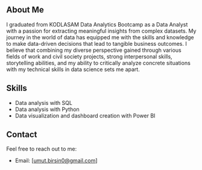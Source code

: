 

## About Me

I graduated from KODLASAM Data Analytics Bootcamp as a Data Analyst with a passion for extracting meaningful insights from complex
datasets. My journey in the world of data has equipped me with the skills and knowledge to make data-driven
decisions that lead to tangible business outcomes. I believe that combining my diverse perspective gained through
various fields of work and civil society projects, strong interpersonal skills, storytelling abilities, and my ability to
critically analyze concrete situations with my technical skills in data science sets me apart.

## Skills

- Data analysis with SQL 
- Data analysis with Python 
- Data visualization and dashboard creation with Power BI

## Contact

Feel free to reach out to me:
- Email: [umut.birsin0@gmail.com]

<!---
umutbirsin/umutbirsin is a ✨ special ✨ repository because its `README.md` (this file) appears on your GitHub profile.
You can click the Preview link to take a look at your changes.
--->
